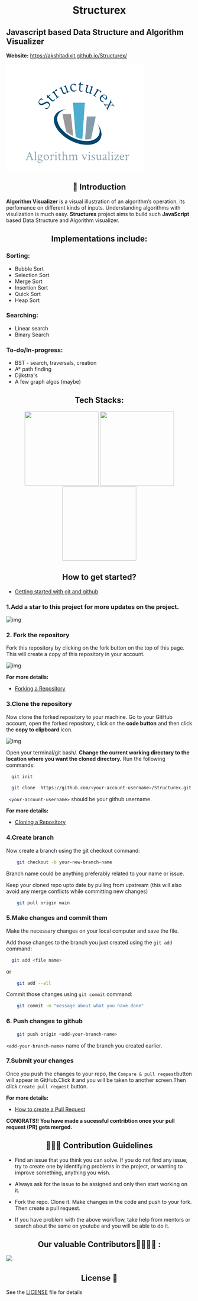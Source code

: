 <h1 align=center> Structurex </h1>

## Javascript based Data Structure and Algorithm Visualizer
**Website:**
https://akshitadixit.github.io/Structurex/


![img](src/assets/logo.png)

<h2 align=center> 📑 Introduction</h2>

**Algorithm Visualizer**  is a  visual illustration of an algorithm’s operation, its perfomance on different kinds of inputs.
Understanding algorithms with visulization is much easy.
**Structurex** project aims to build such **JavaScript** based Data Structure and Algorithm visualizer.

<h2 align="center"> Implementations include:</h2>
<h3>Sorting:</h3>

* Bubble Sort
* Selection Sort
* Merge Sort
* Insertion Sort
* Quick Sort
* Heap Sort

<h3>Searching:</h3>

* Linear search
* Binary Search

<h3> To-do/In-progress:</h3>

* BST - search, traversals, creation
* A* path finding
* Djikstra's
* A few graph algos (maybe)

<h2 align=center>Tech Stacks:</h2>
<p align="center">
<img height="200" width ="200" src = "https://github.com/PrathmeshMutke/Structurex/blob/af285c31a199bf46c94a55d78fbba2bdfd8985b6/512px-HTML5_logo_and_wordmark.svg.png"></img>
<img height="200" width ="200" src = "https://github.com/PrathmeshMutke/Structurex/blob/5296dd489f6348fc4e7e3af36ab2cd6fdbe65d18/CSS-Logo.png"></img>
<img height="200" width ="200" src = " "></img>

<h2 align=center>  How to get started? </h2> 
 
  - [Getting started with git and github](https://guides.github.com/introduction/git-handbook/)
<h3>1.Add a star to this project for more updates on the project.</h3>

![img](src/assets/star.png)
<h3>2. Fork the repository </h3>
Fork this repository by clicking on the fork button on the top of this page. This will create a copy of this repository in your account.

![img](src/assets/fork.png)

**For more details:**

 - [Forking a Repository](https://help.github.com/en/github/getting-started-with-github/fork-a-repo)

<h3>3.Clone the repository </h3>

Now clone the forked repository to your machine. Go to your GitHub account, open the forked repository, click on the **code button** and then click the **copy to clipboard** icon.

![img](src/assets/clone.png)

Open your terminal/git bash/. 
**Change the current working directory to the location where you want the cloned directory.**
Run the following commands:


```bash
  git init
```
```bash
  git clone  https://github.com/<your-account-username>/Structurex.git
```

` <your-account-username>` should be your github username.

**For more details:**

- [Cloning a Repository](https://help.github.com/en/desktop/contributing-to-projects/creating-a-pull-request)

<h3>4.Create branch </h3>

Now create a branch using the git checkout command:

```bash
    git checkout -b your-new-branch-name
```
Branch name could be anything preferably related to your name or issue.

Keep your cloned repo upto date by pulling from upstream (this will also avoid any merge conflicts while committing new changes)

```bash
    git pull origin main
```

<h3>5.Make changes and commit them</h3>
  Make the necessary changes on your local computer and save the file.

  Add those changes to the branch you just created using the `git add` command:

  ```bash
    git add <file name>
```
or
```bash
    git add --all
```


Commit those changes using `git commit` command:
```bash
    git commit -m "message about what you have done"
```
<h3>6. Push changes to github</h3>

```bash
    git push origin <add-your-branch-name>
```
`<add-your-branch-name>`  name of the branch you created earlier.

<h3>7.Submit your changes</h3>

Once you push the changes to your repo, the `Compare & pull request`button will appear in GitHub.Click it and you will be taken to another screen.Then click `Create pull request` button.

**For more details:**
- [How to create a Pull Request](https://opensource.com/article/19/7/create-pull-request-github)

**CONGRATS!! You have made a sucessful contribtion once your pull request (PR)  gets merged.**
<h2 align=center>👨🏻‍💻 Contribution Guidelines</h2>

- Find an issue that you think you can solve.
If you do not find any issue, try to create one by identifying problems in the project, or wanting to improve something, anything you wish.
- Always ask for the issue to be assigned and only then start working on it.
- Fork the repo. Clone it. Make changes in the code and push to your fork. Then create a pull request. 

- If you have problem with the above workflow, take help from mentors or search about the same on youtube and you will be able to do it.

<h2 align=center> Our valuable Contributors👩‍💻👨‍💻 :</h2>
<a href="https://github.com/akshitadixit/StructureX/graphs/contributors">
  <img src="https://contributors-img.web.app/image?repo=akshitadixit/StructureX" />
</a>


<h2 align=center>License 📄</h2>

 See the [LICENSE](./LICENSE) file for details
